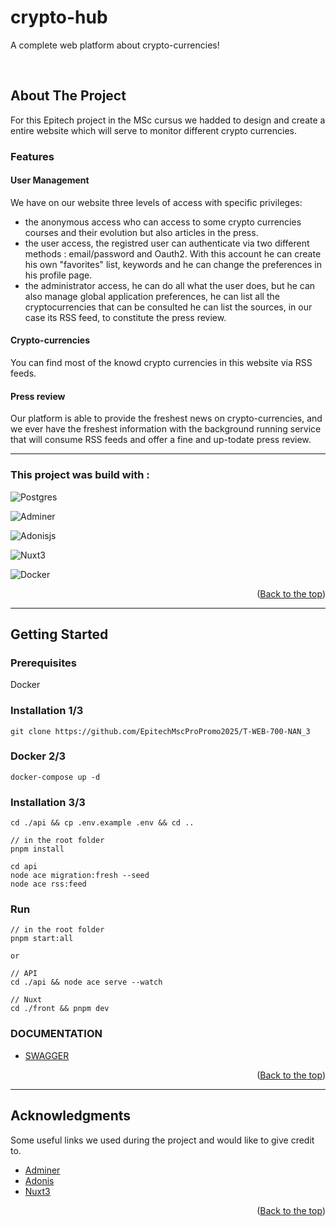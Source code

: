 # crypto-hub

<a name="readme-top"></a>

A complete web platform about crypto-currencies!

<br />


<!-- ABOUT THE PROJECT -->

## About The Project

For this Epitech project in the MSc cursus we hadded to design and create a entire website which will serve to monitor different crypto currencies.

### Features
#### User Management
We have on our website three levels of access with specific privileges:
- the anonymous access who can access to some crypto currencies courses and their evolution but also articles in the press.
- the user access, the registred user can authenticate via two different methods : email/password and Oauth2. With this account he can create his own "favorites" list, keywords and he can change the preferences in his profile page.
- the administrator access, he can do all what the user does, but he can also manage global application preferences, he can list all the cryptocurrencies that can be consulted he can list the sources, in our case its RSS feed, to constitute the press review.

#### Crypto-currencies
You can find most of the knowd crypto currencies in this website via RSS feeds.


#### Press review
Our platform is able to provide the freshest news on crypto-currencies, and we ever have the freshest information with the background running service that will consume RSS feeds and offer a fine and up-todate press review.

---

### This project was build with :

![Postgres](https://img.shields.io/badge/postgres-%23000000.svg?style=for-the-badge&logo=postgres&logoColor=white)

![Adminer](https://img.shields.io/badge/adminer-%23000000.svg?style=for-the-badge&logo=adminer&logoColor=white)

![Adonisjs](https://img.shields.io/badge/adonisjs-%2300f.svg?style=for-the-badge&logo=adonisjs&logoColor=p)

![Nuxt3](https://img.shields.io/badge/nuxt3-%231A1918.svg?style=for-the-badge&logo=nuxt3&logoColor=white)

![Docker](https://img.shields.io/badge/docker-%4300f.svg?style=for-the-badge&logo=docker&logoColor=white)

<p align="right">(<a href="#readme-top">Back to the top</a>)</p>

---

<!-- GETTING STARTED -->

## Getting Started

### Prerequisites

Docker


### Installation 1/3

```
git clone https://github.com/EpitechMscProPromo2025/T-WEB-700-NAN_3
```

### Docker 2/3

```
docker-compose up -d
```

### Installation 3/3

```
cd ./api && cp .env.example .env && cd ..

// in the root folder
pnpm install

cd api
node ace migration:fresh --seed
node ace rss:feed
```

### Run

```
// in the root folder
pnpm start:all

or

// API
cd ./api && node ace serve --watch

// Nuxt
cd ./front && pnpm dev
```

### DOCUMENTATION

- [SWAGGER](http://localhost:3333/docs/index.html)


<p align="right">(<a href="#readme-top">Back to the top</a>)</p>

---

<!-- ACKNOWLEDGMENTS -->

## Acknowledgments

Some useful links we used during the project and would like to give credit to.

- [Adminer](https://www.adminer.org/)
- [Adonis](https://docs.adonisjs.com/guides/)
- [Nuxt3](https://nuxt.com/)

<p align="right">(<a href="#readme-top">Back to the top</a>)</p>



